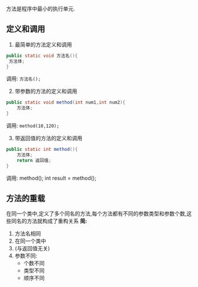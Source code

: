 
方法是程序中最小的执行单元.
## 定义和调用
1. 最简单的方法定义和调用
```java
public static void 方法名(){
 方法体;
}
```
调用:
`方法名();`

2. 带参数的方法的定义和调用
```java
public static void method(int num1,int num2){
	方法体;
}
```
调用:
`method(10,120);`

3. 带返回值的方法的定义和调用
```java
public static int method(){
	方法体;
	return 返回值;
}
```
调用:
 method();
 int result = method();


## 方法的重载
在同一个类中,定义了多个同名的方法,每个方法都有不同的参数类型和参数个数,这些同名的方法就构成了重构关系
**简:**
1. 方法名相同
2. 在同一个类中
3. (与返回值无关)
4. 参数不同:
	- 个数不同
	- 类型不同
	- 顺序不同











